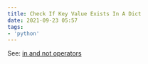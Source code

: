```yaml
---
title: Check If Key Value Exists In A Dict
date: 2021-09-23 05:57
tags:
- 'python'
---
```


See: [in and not operators](20210915063831-in-and-not-in-operators.md)

